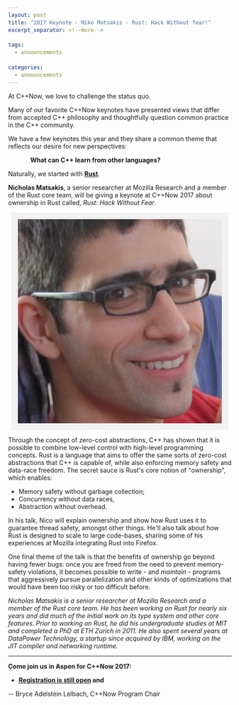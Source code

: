 ```yaml
---
layout: post
title: "2017 Keynote - Niko Matsakis - Rust: Hack Without fear!"
excerpt_separator: <!--more-->

tags:
  - announcements
  
categories:
  - announcements
---
```

<style>
    img[alt=Photo] { 
        display: block;
        margin: auto;
        padding:10px;
        background: #f1f1f1;
        border:5px #f1f1f1 solid;
    }
</style>

At C++Now, we love to challenge the status quo.
 
Many of our favorite C++Now keynotes have presented views that differ from accepted C++ philosophy and thoughtfully question common practice in the C++ community. 

We have a few keynotes this year and they share a common theme that reflects our desire for new perspectives:

<p style="text-indent: 50px;"><b>What can C++ learn from other languages?</b></p>

Naturally, we started with **[Rust](https://www.rust-lang.org)**.

**Nicholas Matsakis**, a senior researcher at Mozilla Research and a member of the Rust core team, will be giving a keynote at C++Now 2017 about ownership in Rust called, <i>Rust: Hack Without Fear</i>.

![Photo](/images/niko_matsakis.jpeg "Nicholas Matsakis, Mozilla, Rust core team")

<!--more-->

Through the concept of zero-cost abstractions, C++ has shown that it is possible to combine low-level control with high-level programming concepts. Rust is a language that aims to offer the same sorts of zero-cost abstractions that C++ is capable of, while also enforcing memory safety and data-race freedom. The secret sauce is Rust's core notion of "ownership", which enables:

- Memory safety without garbage collection;
- Concurrency without data races,
- Abstraction without overhead.

In his talk, Nico will explain ownership and show how Rust uses it to guarantee thread safety, amongst other things. He'll also talk about how Rust is designed to scale to large code-bases, sharing some of his experiences at Mozilla integrating Rust into Firefox.

One final theme of the talk is that the benefits of ownership go beyond having fewer bugs: once you are freed from the need to prevent memory-safety violations, it becomes possible to write - and *maintain* - programs that aggressively pursue parallelization and other kinds of optimizations that would have been too risky or too difficult before.

*Nicholas Matsakis is a senior researcher at Mozilla Research and a member of the Rust core team. He has been working on Rust for nearly six years and did much of the initial work on its type system and other core features. Prior to working on Rust, he did his undergraduate studies at MIT and completed a PhD at ETH Zurich in 2011. He also spent several years at DataPower Technology, a startup since acquired by IBM, working on the JIT compiler and networking runtime.*

<hr />

<b>Come join us in Aspen for C++Now 2017:</b>

- <b>[Registration is still open](https://cppnow2017.eventbrite.com) and</b>

-- Bryce Adelstein Lelbach, C++Now Program Chair


